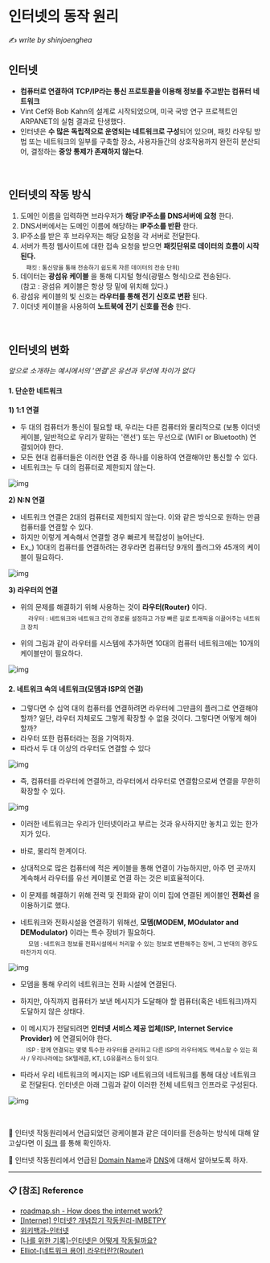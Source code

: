 # 인터넷의 동작 원리

:writing_hand: *write by shinjoenghea*


## 인터넷

- **컴퓨터로 연결하여 TCP/IP라는 통신 프로토콜을 이용해 정보를 주고받는 컴퓨터 네트워크**
- Vint Cef와 Bob Kahn의 설계로 시작되었으며, 미국 국방 연구 프로젝트인 ARPANET의 실험 결과로 탄생했다.
- 인터넷은 **수 많은 독립적으로 운영되는 네트워크로 구성**되어 있으며, 패킷 라우팅 방법 또는 네트워크의 일부를 구축할 장소, 사용자들간의 상호작용까지 완전히 분산되어, 결정하는 **중앙 통제가 존재하지 않는다**.

<BR>

## 인터넷의 작동 방식

  1. 도메인 이름을 입력하면 브라우저가 **해당 IP주소를 DNS서버에 요청** 한다.
  2. DNS서버에서는 도메인 이름에 해당하는 **IP주소를 반환** 한다.
  3. IP주소를 받은 후 브라우저는 해당 요청을 각 서버로 전달한다.
  4. 서버가 특정 웹사이트에 대한 접속 요청을 받으면 **패킷단위로 데이터의 흐름이 시작된다.**<br>
      &nbsp; &nbsp;<sub>패킷 : 통신망을 통해 전송하기 쉽도록 자른 데이터의 전송 단위)</sub>
  5. 데이터는 **광섬유 케이블** 을 통해 디지털 형식(광펄스 형식)으로 전송된다.<br>
     (참고 : 광섬유 케이블은 항상 땅 밑에 위치해 있다.)
  6. 광섬유 케이블의 빛 신호는 **라우터를 통해 전기 신호로 변환** 된다.
  7. 이더넷 케이블을 사용하여 **노트북에 전기 신호를 전송** 한다.

<BR>

## 인터넷의 변화

*앞으로 소개하는 예시에서의 '연결'은 유선과 무선에 차이가 없다*

#### 1. 단순한 네트워크

**1) 1:1 연결**

- 두 대의 컴퓨터가 통신이 필요할 때, 우리는 다른 컴퓨터와 물리적으로 (보통 이더넷 케이블, 일반적으로 우리가 말하는 '랜선') 또는 무선으로 (WIFI or Bluetooth) 연결되어야 한다.
- 모든 현대 컴퓨터들은 이러한 연결 중 하나를 이용하여 연결해야만 통신할 수 있다.
- 네트워크는 두 대의 컴퓨터로 제한되지 않는다.


![img](https://media.vlpt.us/images/doomchit_3/post/0adb405a-6fab-48e2-b4d0-762c255b9d9c/1.png)



**2) N:N 연결**

- 네트워크 연결은 2대의 컴퓨터로 제한되지 않는다. 이와 같은 방식으로 원하는 만큼 컴퓨터를 연결할 수 있다. 
- 하지만 이렇게 계속해서 연결할 경우 빠르게 복잡성이 늘어난다.
- Ex_) 10대의 컴퓨터를 연결하려는 경우라면 컴퓨터당 9개의 플러그와 45개의 케이블이 필요하다.

![img](https://media.vlpt.us/images/doomchit_3/post/347572a8-3b5b-4b72-89fb-40091d17df10/2.png)



**3) 라우터의 연결**

- 위의 문제를 해결하기 위해 사용하는 것이 **라우터(Router)** 이다. <br>
  &nbsp; &nbsp; <sub>라우터 : 네트워크와 네트워크 간의 경로를 설정하고 가장 빠른 길로 트래픽을 이끌어주는 네트워크 장치</sub>

- 위의 그림과 같이 라우터를 시스템에 추가하면 10대의 컴퓨터 네트워크에는 10개의 케이블만이 필요하다.

![img](https://media.vlpt.us/images/doomchit_3/post/6334de99-3d4d-427d-a31b-74b485650f3d/3.png)



####  2. 네트워크 속의 네트워크(모뎀과 ISP의 연결)

- 그렇다면 수 십억 대의 컴퓨터를 연결하려면 라우터에 그만큼의 플러그로 연결해야 할까?
  일단, 라우터 자체로도 그렇게 확장할 수 없을 것이다. 그렇다면 어떻게 해야할까?
- 라우터 또한 컴퓨터라는 점을 기억하자.
- 따라서 두 대 이상의 라우터도 연결할 수 있다

![img](https://media.vlpt.us/images/doomchit_3/post/300c095e-770e-4091-bdb7-b17d14c1b691/4.png)

- 즉, 컴퓨터를 라우터에 연결하고, 라우터에서 라우터로 연결함으로써 연결을 무한히 확장할 수 있다.

![img](https://media.vlpt.us/images/doomchit_3/post/4676dc11-face-4266-92f2-68f51c38bbe0/internet-schema-5.png)

- 이러한 네트워크는 우리가 인터넷이라고 부르는 것과 유사하지만 놓치고 있는 한가지가 있다. 

- 바로, 물리적 한계이다.

- 상대적으로 많은 컴퓨터에 적은 케이블을 통해 연결이 가능하지만, 아주 먼 곳까지 계속해서 라우터를 유선 케이블로 연결 하는 것은 비효율적이다.

- 이 문제를 해결하기 위해 전력 및 전화와 같이 이미 집에 연결된 케이블인 **전화선** 을 이용하기로 했다.

- 네트워크와 전화시설을 연결하기 위해선, **모뎀(MODEM, MOdulator and DEModulator)** 이라는 특수 장비가 필요하다.<br>
  &nbsp; &nbsp;  <sub>모뎀 : 네트워크 정보를 전화시설에서 처리할 수 있는 정보로 변환해주는 장비, 그 반대의 경우도 마찬가지 이다.</sub>

![img](https://media.vlpt.us/images/doomchit_3/post/37085ff4-19f0-4c3b-9ac2-58a520cf52c6/6.png)



- 모뎀을 통해 우리의 네트워크는 전화 시설에 연결된다. 

- 하지만, 아직까지 컴퓨터가 보낸 메시지가 도달해야 할 컴퓨터(혹은 네트워크)까지 도달하지 않은 상태다.

- 이 메시지가 전달되려면 **인터넷 서비스 제공 업체(ISP, Internet Service Provider)** 에 연결되어야 한다.<br>
   &nbsp; &nbsp;<sub>ISP :  함께 연결되는 몇몇 특수한 라우터를 관리하고 다른 ISP의 라우터에도 액세스할 수 있는 회사 / 우리나라에는 SK텔레콤, KT, LG유플러스 등이 있다.</sub>

- 따라서 우리 네트워크의 메시지는 ISP 네트워크의 네트워크를 통해 대상 네트워크로 전달된다. 인터넷은 아래 그림과 같이 이러한 전체 네트워크 인프라로 구성된다.

![img](https://media.vlpt.us/images/doomchit_3/post/63e641a9-59db-4130-9e96-d97ede4aa3b8/7.png)

<BR>

:pushpin: 인터넷 작동원리에서 언급되었던 광케이블과 같은 데이터를 전송하는 방식에 대해 알고싶다면 이 [링크](https://youtu.be/ZhEf7e4kopM) 를 통해 확인하자.

:pushpin: 인터넷 작동원리에서 언급된 [Domain Name](./[Internet]What%20is%20Domain%20Name.md)과 [DNS]([Internet]DNS%20and%20how%20it%20works.md)에 대해서 알아보도록 하자.

-----------

### :clipboard: [참조] Reference

- [roadmap.sh - How does the internet work?](https://roadmap.sh/guides/what-is-internet)
- [[Internet] 인터넷? 개념잡기 작동원리-IMBETPY](https://velog.io/@doomchit_3/Internet-internet-what-how-IMBETPY)
- [위키백과-인터넷](https://ko.wikipedia.org/wiki/%EC%9D%B8%ED%84%B0%EB%84%B7)
- [[나를 위한 기록]-인터넷은 어떻게 작동될까요?](https://iamhyuki.github.io/internet/%EC%9D%B8%ED%84%B0%EB%84%B7%EC%9D%80-%EC%96%B4%EB%96%BB%EA%B2%8C-%EB%8F%99%EC%9E%91%ED%95%98%EB%8A%94%EA%B0%80/)
- [Elliot-[네트워크 용어] 라우터란?(Router)](https://puzzle-puzzle.tistory.com/entry/네트워크-용어-라우터란-Router)

